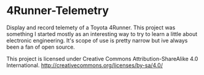 4Runner-Telemetry
=================

Display and record telemety of a Toyota 4Runner. This project was something I started mostly as an interesting way to try to learn a little about electronic engineering. It's scope of use is pretty narrow but ive always been a fan of open source.

This project is licensed under Creative Commons Attribution-ShareAlike 4.0 International.
http://creativecommons.org/licenses/by-sa/4.0/
